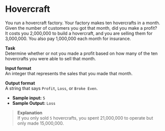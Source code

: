# Hovercraft

You run a hovercraft factory. Your factory makes ten hovercrafts in a month. Given the number of customers you got that month, did you make a profit? It costs you 2,000,000 to build a hovercraft, and you are selling them for 3,000,000. You also pay 1,000,000 each month for insurance. 
 
**Task**  
Determine whether or not you made a profit based on how many of the ten hovercrafts you were able to sell that month. 
  
**Input format**  
An integer that represents the sales that you made that month. 
 
**Output format**  
A string that says `Profit`, `Loss`, or `Broke Even`. 
 
- **Sample input:** `5`
- **Sample Output:** `Loss`

>**Explanation**  
If you only sold `5` hovercrafts, you spent 21,000,000 to operate but only made 15,000,000.